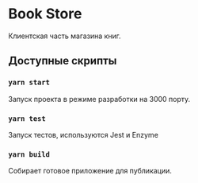 # Book Store
Клиентская часть магазина книг.


## Доступные скрипты

### `yarn start`

Запуск проекта в режиме разработки на 3000 порту.<br />


### `yarn test`

Запуск тестов, используются Jest и Enzyme<br />


### `yarn build`

Собирает готовое приложение для публикации.<br />
